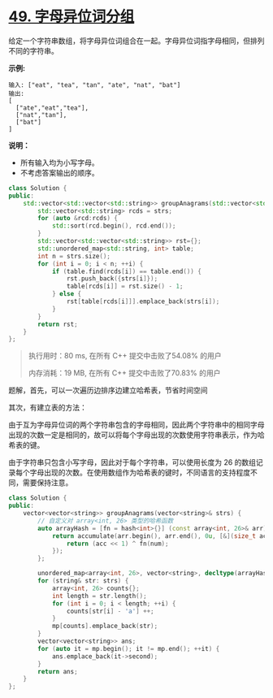 # [49. 字母异位词分组](https://leetcode-cn.com/problems/group-anagrams/)

给定一个字符串数组，将字母异位词组合在一起。字母异位词指字母相同，但排列不同的字符串。

**示例:**

```
输入: ["eat", "tea", "tan", "ate", "nat", "bat"]
输出:
[
  ["ate","eat","tea"],
  ["nat","tan"],
  ["bat"]
]
```

**说明：**

- 所有输入均为小写字母。
- 不考虑答案输出的顺序。

```c++
class Solution {
public:
    std::vector<std::vector<std::string>> groupAnagrams(std::vector<std::string> &strs) {
        std::vector<std::string> rcds = strs;
        for (auto &rcd:rcds) {
            std::sort(rcd.begin(), rcd.end());
        }
        std::vector<std::vector<std::string>> rst={};
        std::unordered_map<std::string, int> table;
        int n = strs.size();
        for (int i = 0; i < n; ++i) {
            if (table.find(rcds[i]) == table.end()) {
                rst.push_back({strs[i]});
                table[rcds[i]] = rst.size() - 1;
            } else {
                rst[table[rcds[i]]].emplace_back(strs[i]);
            }
        }
        return rst;
    }
};
```

> 执行用时：80 ms, 在所有 C++ 提交中击败了54.08% 的用户
>
> 内存消耗：19 MB, 在所有 C++ 提交中击败了70.83% 的用户

题解，首先，可以一次遍历边排序边建立哈希表，节省时间空间

其次，有建立表的方法：

由于互为字母异位词的两个字符串包含的字母相同，因此两个字符串中的相同字母出现的次数一定是相同的，故可以将每个字母出现的次数使用字符串表示，作为哈希表的键。

由于字符串只包含小写字母，因此对于每个字符串，可以使用长度为 26 的数组记录每个字母出现的次数。在使用数组作为哈希表的键时，不同语言的支持程度不同，需要保持注意。

```c++
class Solution {
public:
    vector<vector<string>> groupAnagrams(vector<string>& strs) {
        // 自定义对 array<int, 26> 类型的哈希函数
        auto arrayHash = [fn = hash<int>{}] (const array<int, 26>& arr) -> size_t {
            return accumulate(arr.begin(), arr.end(), 0u, [&](size_t acc, int num) {
                return (acc << 1) ^ fn(num);
            });
        };

        unordered_map<array<int, 26>, vector<string>, decltype(arrayHash)> mp(0, arrayHash);
        for (string& str: strs) {
            array<int, 26> counts{};
            int length = str.length();
            for (int i = 0; i < length; ++i) {
                counts[str[i] - 'a'] ++;
            }
            mp[counts].emplace_back(str);
        }
        vector<vector<string>> ans;
        for (auto it = mp.begin(); it != mp.end(); ++it) {
            ans.emplace_back(it->second);
        }
        return ans;
    }
};
```




